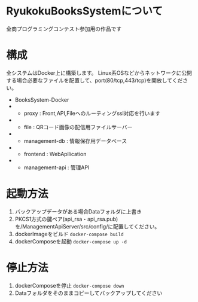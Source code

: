 # RyukokuBooksSystemについて
全商プログラミングコンテスト参加用の作品です

# 構成
全システムはDocker上に構築します。
Linux系OSなどからネットワークに公開する場合必要なファイルを配置して、port(80/tcp,443/tcp)を開放してください。
- BooksSystem-Docker
- - proxy : Front,API,Fileへのルーティングssl対応を行います
- - file : QRコード画像の配信用ファイルサーバー
- - management-db : 情報保存用データベース
- - frontend : WebApllication
- - management-api : 管理API

# 起動方法
1. バックアップデータがある場合Dataフォルダに上書き
2. PKCS1方式の鍵ペア(api_rsa・api_rsa.pub)を/ManagementApiServer/src/config/に配置してください。
3. dockerImageをビルド
```docker-compose build```
4. dockerComposeを起動
```docker-compose up -d```

# 停止方法
1. dockerComposeを停止
```docker-compose down```
2. Dataフォルダをそのままコピーしてバックアップしてください
